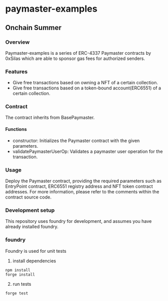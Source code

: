 # paymaster-examples

## Onchain Summer 

### Overview
Paymaster-examples is a series of  ERC-4337 Paymaster contracts by 0xSilas which are able to sponsor gas fees for authorized senders. 

### Features
- Give free transactions based on owning a NFT of a certain collection.
- Give free transactions based on a token-bound account(ERC6551) of a certain collection.

### Contract
The contract inherits from BasePaymaster.

#### Functions
- constructor: Initializes the Paymaster contract with the given parameters.
- validatePaymasterUserOp: Validates a paymaster user operation for the transaction.

### Usage
Deploy the Paymaster contract, providing the required parameters such as EntryPoint contract, ERC6551 registry address and NFT token contract addresses. For more information, please refer to the comments within the contract source code.

### Development setup
This repository uses foundry for development, and assumes you have already installed foundry.

### foundry

Foundry is used for unit tests

1. install dependencies
```shell
npm install
forge install
```

2. run tests
```shell
forge test
```



